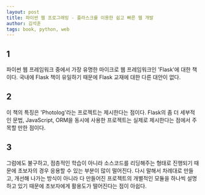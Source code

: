 ```yaml
---
layout: post
title: 파이썬 웹 프로그래밍 - 플라스크를 이용한 쉽고 빠른 웹 개발
author: 김석훈
tags: book, python, web
---
```


## 1

파이썬 웹 프레임워크 중에서 가장 유명한 마이크로 웹 프레임워크인 'Flask'에 대한 책이다. 국내에 Flask 책이 유일하기 때문에 Flask 교재에 대한 다른 대안이 없다.


## 2

이 책의 특징은 'Photolog'라는 프로젝트는 제시한다는 점이다. Flask의 좀 더 세부적인 문법, JavaScript, ORM을 동시에 사용한 프로젝트는 실제로 제시한다는 점에서 주목할 만한 점이다.


## 3

그럼에도 불구하고, 점층적인 학습이 아니라 소스코드를 리딩해주는 형태로 진행되기 때문에 초보자의 경우 응용할 수 있는 부분이 많이 떨어진다. 다시 말해서 차례대로 만들고, 개선해 나가는 방식이 아니라 다 만들어진 프로젝트의 개별적인 모듈을 하나씩 설명하고 있기 때문에 초보자에게 활용도가 떨어진다는 점이 아쉽다.